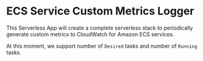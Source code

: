 # ECS Service Custom Metrics Logger
This Serverless App will create a complete serverless stack to periodically generate custom metrics to CloudWatch for Amazon ECS services.

At this moment, we support number of `Desired` tasks and number of `Running` tasks.


